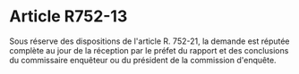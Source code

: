 # Article R752-13

Sous réserve des dispositions de l'article R. 752-21, la demande est réputée complète au jour de la réception par le préfet du rapport et des conclusions du commissaire enquêteur ou du président de la commission d'enquête.